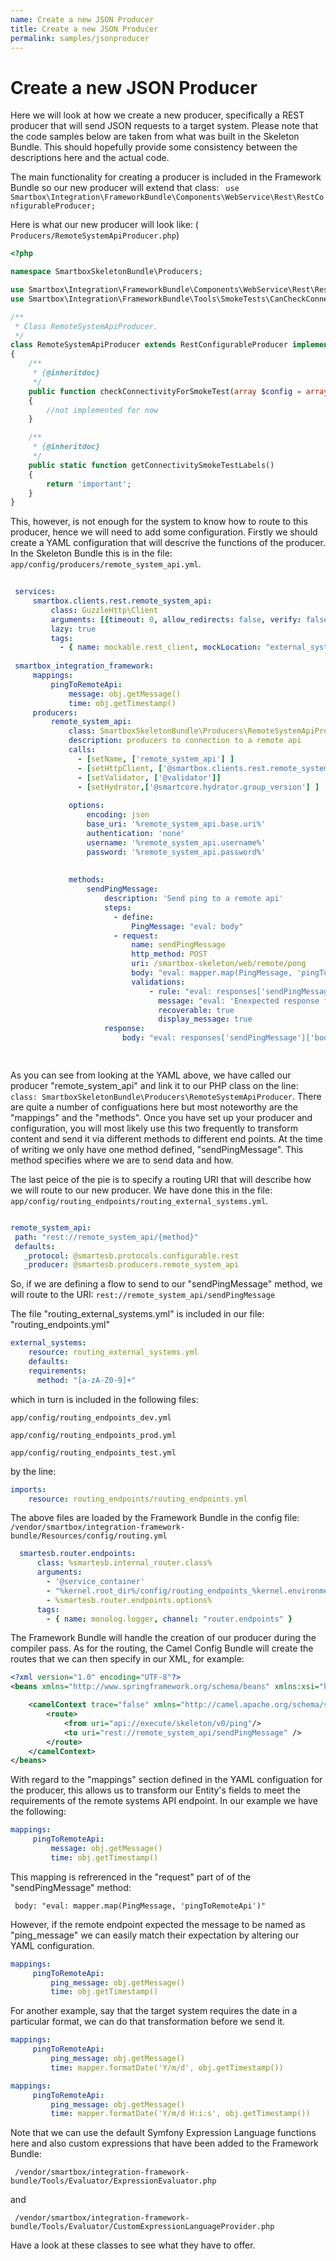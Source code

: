 ```yaml
---
name: Create a new JSON Producer
title: Create a new JSON Producer
permalink: samples/jsonproducer
---
```


# Create a new JSON Producer

Here we will look at how we create a new producer, specifically a REST producer that will send JSON requests to a target system.
Please note that the code samples below are taken from what was built in the Skeleton Bundle. This should hopefully provide some consistency between the descriptions here and the actual code. 

The main functionality for creating a producer is included in the Framework Bundle so our new producer will extend that class:
``` use Smartbox\Integration\FrameworkBundle\Components\WebService\Rest\RestConfigurableProducer;```

Here is what our new producer will look like: (``` Producers/RemoteSystemApiProducer.php```)

```php
<?php

namespace SmartboxSkeletonBundle\Producers;

use Smartbox\Integration\FrameworkBundle\Components\WebService\Rest\RestConfigurableProducer;
use Smartbox\Integration\FrameworkBundle\Tools\SmokeTests\CanCheckConnectivityInterface;

/**
 * Class RemoteSystemApiProducer.
 */
class RemoteSystemApiProducer extends RestConfigurableProducer implements CanCheckConnectivityInterface
{
    /**
     * {@inheritdoc}
     */
    public function checkConnectivityForSmokeTest(array $config = array())
    {
        //not implemented for now
    }

    /**
     * {@inheritdoc}
     */
    public static function getConnectivitySmokeTestLabels()
    {
        return 'important';
    }
}

```

This, however, is not enough for the system to know how to route to this producer, hence we will need to add some configuration.
Firstly we should create a YAML configuration that will descrive the functions of the producer. 
In the Skeleton Bundle this is in the file: ``` app/config/producers/remote_system_api.yml```.

```yaml
 
 services:
     smartbox.clients.rest.remote_system_api:
         class: GuzzleHttp\Client
         arguments: [{timeout: 0, allow_redirects: false, verify: false}]
         lazy: true
         tags:
           - { name: mockable.rest_client, mockLocation: "external_system_response_cache_dir%/remoteSystemApi" }
 
 smartbox_integration_framework:
     mappings:
         pingToRemoteApi:
             message: obj.getMessage()
             time: obj.getTimestamp()
     producers:
         remote_system_api:
             class: SmartboxSkeletonBundle\Producers\RemoteSystemApiProducer
             description: producers to connection to a remote api
             calls:
               - [setName, ['remote_system_api'] ]
               - [setHttpClient, ['@smartbox.clients.rest.remote_system_api'] ]
               - [setValidator, ['@validator']]
               - [setHydrator,['@smartcore.hydrator.group_version'] ]
 
             options:
                 encoding: json
                 base_uri: '%remote_system_api.base.uri%'
                 authentication: 'none'
                 username: '%remote_system_api.username%'
                 password: '%remote_system_api.password%'
 
 
             methods:
                 sendPingMessage:
                     description: 'Send ping to a remote api'
                     steps:
                       - define:
                           PingMessage: "eval: body"
                       - request:
                           name: sendPingMessage
                           http_method: POST
                           uri: /smartbox-skeleton/web/remote/pong
                           body: "eval: mapper.map(PingMessage, 'pingToRemoteApi')"
                           validations:
                               - rule: "eval: responses['sendPingMessage']['statusCode'] == 200"
                                 message: "eval: 'Enexpected response from Web Api: ' ~ responses['sendPingMessage']['statusCode']"
                                 recoverable: true
                                 display_message: true
                     response:
                         body: "eval: responses['sendPingMessage']['body']"

 
 ```
 
 As you can see from looking at the YAML above, we have called our producer "remote_system_api" and link it to our PHP class on the line: ``` class: SmartboxSkeletonBundle\Producers\RemoteSystemApiProducer```.
 There are quite a number of configuations here but most noteworthy are the "mappings" and the "methods". Once you have set up your producer and configuration, you will most likely use this two frequently to transform content and send it via different methods to different end points. 
 At the time of writing we only have one method defined, "sendPingMessage". This method specifies where we are to send data and how. 
 
 The last peice of the pie is to specify a routing URI that will describe how we will route to our new producer. We have done this in the file: ``` app/config/routing_endpoints/routing_external_systems.yml```.
 
 ```yaml

remote_system_api:
  path: "rest://remote_system_api/{method}"
  defaults:
    _protocol: @smartesb.protocols.configurable.rest
    _producer: @smartesb.producers.remote_system_api
```

So, if we are defining a flow to send to our "sendPingMessage" method, we will route to the URI: 
``` rest://remote_system_api/sendPingMessage ```

The file "routing_external_systems.yml" is included in our file:  "routing_endpoints.yml"

```yaml
external_systems:
    resource: routing_external_systems.yml
    defaults:
    requirements:
      method: "[a-zA-Z0-9]+"

```

which in turn is included in the following files:

``` 
app/config/routing_endpoints_dev.yml

app/config/routing_endpoints_prod.yml

app/config/routing_endpoints_test.yml

```
by the line:
```yaml
imports:
    resource: routing_endpoints/routing_endpoints.yml
```

The above files are loaded by the Framework Bundle in the config file: ``` /vendor/smartbox/integration-framework-bundle/Resources/config/routing.yml```

```yaml
  smartesb.router.endpoints:
      class: %smartesb.internal_router.class%
      arguments:
        - '@service_container'
        - "%kernel.root_dir%/config/routing_endpoints_%kernel.environment%.yml"
        - %smartesb.router.endpoints.options%
      tags:
        - { name: monolog.logger, channel: "router.endpoints" }
```

The Framework Bundle will handle the creation of our producer during the compiler pass. As for the routing, the Camel Config Bundle will create the routes that we can then specify in our XML, for example:

```xml
<?xml version="1.0" encoding="UTF-8"?>
<beans xmlns="http://www.springframework.org/schema/beans" xmlns:xsi="http://www.w3.org/2001/XMLSchema-instance" xmlns:camel="http://camel.apache.org/schema/spring" xsi:schemaLocation="http://www.springframework.org/schema/beans http://www.springframework.org/schema/beans/spring-beans.xsd http://camel.apache.org/schema/spring http://camel.apache.org/schema/spring/camel-spring.xsd">

    <camelContext trace="false" xmlns="http://camel.apache.org/schema/spring">
        <route>
            <from uri="api://execute/skeleton/v0/ping"/>
            <to uri="rest://remote_system_api/sendPingMessage" />
        </route>
    </camelContext>
</beans>
```


With regard to the "mappings" section defined in the YAML configuation for the producer, this allows us to transform our Entity's fields to meet the requirements of the remote systems API endpoint. 
In our example we have the following:
```yaml
mappings:
     pingToRemoteApi:
         message: obj.getMessage()
         time: obj.getTimestamp()
```

This mapping is refrerenced in the "request" part of of the "sendPingMessage" method:

``` body: "eval: mapper.map(PingMessage, 'pingToRemoteApi')"```


However, if the remote endpoint expected the message to be named as "ping_message" we can easily match their expectation by altering our YAML configuration. 
```yaml
mappings:
     pingToRemoteApi:
         ping_message: obj.getMessage()
         time: obj.getTimestamp()
```
For another example, say that the target system requires the date in a particular format, we can do that transformation before we send it. 
```yaml
mappings:
     pingToRemoteApi:
         ping_message: obj.getMessage()
         time: mapper.formatDate('Y/m/d', obj.getTimestamp())
```


```yaml
mappings:
     pingToRemoteApi:
         ping_message: obj.getMessage()
         time: mapper.formatDate('Y/m/d H:i:s', obj.getTimestamp())
```

Note that we can use the default Symfony Expression Language functions here and also custom expressions that have been added to the Framework Bundle:

``` /vendor/smartbox/integration-framework-bundle/Tools/Evaluator/ExpressionEvaluator.php```

and 

``` /vendor/smartbox/integration-framework-bundle/Tools/Evaluator/CustomExpressionLanguageProvider.php```

Have a look at these classes to see what they have to offer. 

